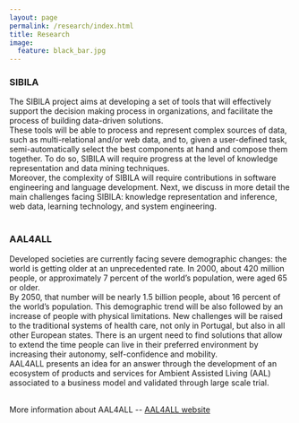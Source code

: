 ```yaml
---
layout: page
permalink: /research/index.html
title: Research
image:
  feature: black_bar.jpg
---
```



### SIBILA

The SIBILA project aims at developing a set of tools that will effectively support the decision making process in organizations, and facilitate the process of building data-driven solutions.<br/> 
These tools will be able to process and represent complex sources of data, such as multi-relational and/or web data, and to, given a user-defined task, semi-automatically select the best components at hand and compose them together. To do so, SIBILA will require progress at the level of knowledge representation and data mining techniques.<br/> 
Moreover, the complexity of SIBILA will require contributions in software engineering and language development. Next, we discuss in more detail the main challenges facing SIBILA: knowledge representation and inference, web data, learning technology, and system engineering.<br/><br/>




### AAL4ALL

Developed societies are currently facing severe demographic changes: the world is getting older at an unprecedented rate. In 2000, about 420 million people, or approximately 7 percent of the world’s population, were aged 65 or older.<br/>
By 2050, that number will be nearly 1.5 billion people, about 16 percent of the world’s population. This demographic trend will be also followed by an increase of people with physical limitations.
New challenges will be raised to the traditional systems of health care, not only in Portugal, but also in all other European states. There is an urgent need to find solutions that allow to extend the time people can live in their preferred environment by increasing their autonomy, self-confidence and mobility.<br/>
AAL4ALL presents an idea for an answer through the development of an ecosystem of products and services for Ambient Assisted Living (AAL) associated to a business model and validated through large scale trial.<br/>
<br/>

More information about AAL4ALL -- [AAL4ALL website](http://www.aal4all.org/)






